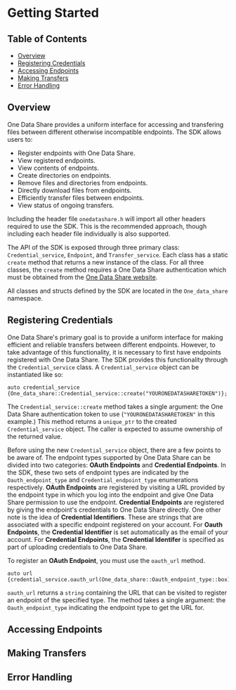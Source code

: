 Getting Started
===============

Table of Contents
-----------------

- [Overview](#overview)
- [Registering Credentials](#registering-credentials)
- [Accessing Endpoints](#accessing-endpoints)
- [Making Transfers](#making-transfers)
- [Error Handling](#error-handling)

Overview
--------

One Data Share provides a uniform interface for accessing and transfering files between different otherwise incompatible endpoints. The SDK allows users to:
- Register endpoints with One Data Share.
- View registered endpoints.
- View contents of endpoints.
- Create directories on endpoints.
- Remove files and directories from endpoints.
- Directly download files from endpoints.
- Efficiently transfer files between endpoints.
- View status of ongoing transfers.

Including the header file `onedatashare.h` will import all other headers required to use the SDK. This is the recommended approach, though including each header file individually is also supported.

The API of the SDK is exposed through three primary class: `Credential_service`, `Endpoint`, and `Transfer_service`. Each class has a static `create` method that returns a new instance of the class. For all three classes, the `create` method requires a One Data Share authentication which must be obtained from the [One Data Share website](https://www.onedatashare.org/).

All classes and structs defined by the SDK are located in the `One_data_share` namespace.

Registering Credentials
-----------------------

One Data Share's primary goal is to provide a uniform interface for making efficient and reliable transfers between different endpoints. However, to take advantage of this functionality, it is necessary to first have endpoints registered with One Data Share. The SDK provides this functionality through the `Credential_service` class. A `Credential_service` object can be instantiated like so:
```
auto credential_service {One_data_share::Credential_service::create("YOURONEDATASHARETOKEN")};
```

The `Credential_service::create` method takes a single argument: the One Data Share authentication token to use (`"YOURONEDATASHARETOKEN"` in this example.) This method returns a `unique_ptr` to the created `Credential_service` object. The caller is expected to assume ownership of the returned value.

Before using the new `Credential_service` object, there are a few points to be aware of. The endpoint types supported by One Data Share can be divided into two categories: **OAuth Endpoints** and **Credential Endpoints**. In the SDK, these two sets of endpoint types are indicated by the `Oauth_endpoint_type` and `Credential_endpoint_type` enumerations respectively. **OAuth Endpoints** are registered by visiting a URL provided by the endpoint type in which you log into the endpoint and give One Data Share permission to use the endpoint. **Credential Endpoints** are registered by giving the endpoint's credentials to One Data Share directly. One other note is the idea of **Credential Identifiers**. These are strings that are associated with a specific endpoint registered on your account. For **Oauth Endpoints**, the **Credential Identifier** is set automatically as the email of your account. For **Credential Endpoints**, the **Credential Identifer** is specified as part of uploading credentials to One Data Share.

To register an **OAuth Endpoint**, you must use the `oauth_url` method.
```
auto url {credential_service.oauth_url(One_data_share::Oauth_endpoint_type::box)};
```
`oauth_url` returns a `string` containing the URL that can be visited to register an endpoint of the specified type. The method takes a single argument: the `Oauth_endpoint_type` indicating the endpoint type to get the URL for.

Accessing Endpoints
-------------------



Making Transfers
----------------



Error Handling
--------------


